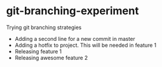 # git-branching-experiment
Trying git branching strategies

  - Adding a second line for a new commit in master
  - Adding a hotfix to project. This will be needed in feature 1
  - Releasing feature 1
  - Releasing awesome feature 2
